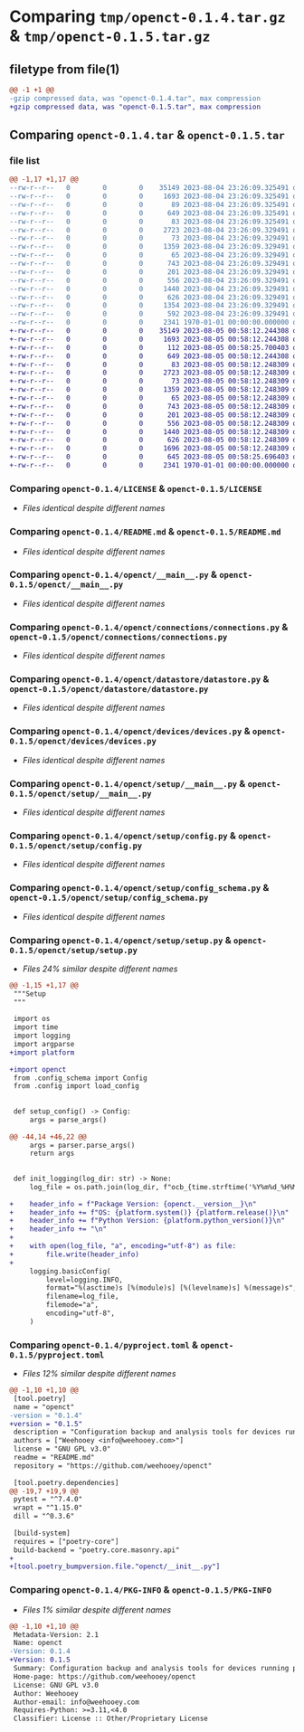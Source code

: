 # Comparing `tmp/openct-0.1.4.tar.gz` & `tmp/openct-0.1.5.tar.gz`

## filetype from file(1)

```diff
@@ -1 +1 @@
-gzip compressed data, was "openct-0.1.4.tar", max compression
+gzip compressed data, was "openct-0.1.5.tar", max compression
```

## Comparing `openct-0.1.4.tar` & `openct-0.1.5.tar`

### file list

```diff
@@ -1,17 +1,17 @@
--rw-r--r--   0        0        0    35149 2023-08-04 23:26:09.325491 openct-0.1.4/LICENSE
--rw-r--r--   0        0        0     1693 2023-08-04 23:26:09.325491 openct-0.1.4/README.md
--rw-r--r--   0        0        0       89 2023-08-04 23:26:09.325491 openct-0.1.4/openct/__init__.py
--rw-r--r--   0        0        0      649 2023-08-04 23:26:09.325491 openct-0.1.4/openct/__main__.py
--rw-r--r--   0        0        0       83 2023-08-04 23:26:09.325491 openct-0.1.4/openct/connections/__init__.py
--rw-r--r--   0        0        0     2723 2023-08-04 23:26:09.329491 openct-0.1.4/openct/connections/connections.py
--rw-r--r--   0        0        0       73 2023-08-04 23:26:09.329491 openct-0.1.4/openct/datastore/__init__.py
--rw-r--r--   0        0        0     1359 2023-08-04 23:26:09.329491 openct-0.1.4/openct/datastore/datastore.py
--rw-r--r--   0        0        0       65 2023-08-04 23:26:09.329491 openct-0.1.4/openct/devices/__init__.py
--rw-r--r--   0        0        0      743 2023-08-04 23:26:09.329491 openct-0.1.4/openct/devices/devices.py
--rw-r--r--   0        0        0      201 2023-08-04 23:26:09.329491 openct-0.1.4/openct/setup/__init__.py
--rw-r--r--   0        0        0      556 2023-08-04 23:26:09.329491 openct-0.1.4/openct/setup/__main__.py
--rw-r--r--   0        0        0     1440 2023-08-04 23:26:09.329491 openct-0.1.4/openct/setup/config.py
--rw-r--r--   0        0        0      626 2023-08-04 23:26:09.329491 openct-0.1.4/openct/setup/config_schema.py
--rw-r--r--   0        0        0     1354 2023-08-04 23:26:09.329491 openct-0.1.4/openct/setup/setup.py
--rw-r--r--   0        0        0      592 2023-08-04 23:26:09.329491 openct-0.1.4/pyproject.toml
--rw-r--r--   0        0        0     2341 1970-01-01 00:00:00.000000 openct-0.1.4/PKG-INFO
+-rw-r--r--   0        0        0    35149 2023-08-05 00:58:12.244308 openct-0.1.5/LICENSE
+-rw-r--r--   0        0        0     1693 2023-08-05 00:58:12.244308 openct-0.1.5/README.md
+-rw-r--r--   0        0        0      112 2023-08-05 00:58:25.700403 openct-0.1.5/openct/__init__.py
+-rw-r--r--   0        0        0      649 2023-08-05 00:58:12.244308 openct-0.1.5/openct/__main__.py
+-rw-r--r--   0        0        0       83 2023-08-05 00:58:12.248309 openct-0.1.5/openct/connections/__init__.py
+-rw-r--r--   0        0        0     2723 2023-08-05 00:58:12.248309 openct-0.1.5/openct/connections/connections.py
+-rw-r--r--   0        0        0       73 2023-08-05 00:58:12.248309 openct-0.1.5/openct/datastore/__init__.py
+-rw-r--r--   0        0        0     1359 2023-08-05 00:58:12.248309 openct-0.1.5/openct/datastore/datastore.py
+-rw-r--r--   0        0        0       65 2023-08-05 00:58:12.248309 openct-0.1.5/openct/devices/__init__.py
+-rw-r--r--   0        0        0      743 2023-08-05 00:58:12.248309 openct-0.1.5/openct/devices/devices.py
+-rw-r--r--   0        0        0      201 2023-08-05 00:58:12.248309 openct-0.1.5/openct/setup/__init__.py
+-rw-r--r--   0        0        0      556 2023-08-05 00:58:12.248309 openct-0.1.5/openct/setup/__main__.py
+-rw-r--r--   0        0        0     1440 2023-08-05 00:58:12.248309 openct-0.1.5/openct/setup/config.py
+-rw-r--r--   0        0        0      626 2023-08-05 00:58:12.248309 openct-0.1.5/openct/setup/config_schema.py
+-rw-r--r--   0        0        0     1696 2023-08-05 00:58:12.248309 openct-0.1.5/openct/setup/setup.py
+-rw-r--r--   0        0        0      645 2023-08-05 00:58:25.696403 openct-0.1.5/pyproject.toml
+-rw-r--r--   0        0        0     2341 1970-01-01 00:00:00.000000 openct-0.1.5/PKG-INFO
```

### Comparing `openct-0.1.4/LICENSE` & `openct-0.1.5/LICENSE`

 * *Files identical despite different names*

### Comparing `openct-0.1.4/README.md` & `openct-0.1.5/README.md`

 * *Files identical despite different names*

### Comparing `openct-0.1.4/openct/__main__.py` & `openct-0.1.5/openct/__main__.py`

 * *Files identical despite different names*

### Comparing `openct-0.1.4/openct/connections/connections.py` & `openct-0.1.5/openct/connections/connections.py`

 * *Files identical despite different names*

### Comparing `openct-0.1.4/openct/datastore/datastore.py` & `openct-0.1.5/openct/datastore/datastore.py`

 * *Files identical despite different names*

### Comparing `openct-0.1.4/openct/devices/devices.py` & `openct-0.1.5/openct/devices/devices.py`

 * *Files identical despite different names*

### Comparing `openct-0.1.4/openct/setup/__main__.py` & `openct-0.1.5/openct/setup/__main__.py`

 * *Files identical despite different names*

### Comparing `openct-0.1.4/openct/setup/config.py` & `openct-0.1.5/openct/setup/config.py`

 * *Files identical despite different names*

### Comparing `openct-0.1.4/openct/setup/config_schema.py` & `openct-0.1.5/openct/setup/config_schema.py`

 * *Files identical despite different names*

### Comparing `openct-0.1.4/openct/setup/setup.py` & `openct-0.1.5/openct/setup/setup.py`

 * *Files 24% similar despite different names*

```diff
@@ -1,15 +1,17 @@
 """Setup
 """
 
 import os
 import time
 import logging
 import argparse
+import platform
 
+import openct
 from .config_schema import Config
 from .config import load_config
 
 
 def setup_config() -> Config:
     args = parse_args()
 
@@ -44,14 +46,22 @@
     args = parser.parse_args()
     return args
 
 
 def init_logging(log_dir: str) -> None:
     log_file = os.path.join(log_dir, f"ocb_{time.strftime('%Y%m%d_%H%M%S')}.log")
 
+    header_info = f"Package Version: {openct.__version__}\n"
+    header_info += f"OS: {platform.system()} {platform.release()}\n"
+    header_info += f"Python Version: {platform.python_version()}\n"
+    header_info += "\n"
+
+    with open(log_file, "a", encoding="utf-8") as file:
+        file.write(header_info)
+
     logging.basicConfig(
         level=logging.INFO,
         format="%(asctime)s [%(module)s] [%(levelname)s] %(message)s",
         filename=log_file,
         filemode="a",
         encoding="utf-8",
     )
```

### Comparing `openct-0.1.4/pyproject.toml` & `openct-0.1.5/pyproject.toml`

 * *Files 12% similar despite different names*

```diff
@@ -1,10 +1,10 @@
 [tool.poetry]
 name = "openct"
-version = "0.1.4"
+version = "0.1.5"
 description = "Configuration backup and analysis tools for devices running pfSense and RouterOS"
 authors = ["Weehooey <info@weehooey.com>"]
 license = "GNU GPL v3.0"
 readme = "README.md"
 repository = "https://github.com/weehooey/openct"
 
 [tool.poetry.dependencies]
@@ -19,7 +19,9 @@
 pytest = "^7.4.0"
 wrapt = "^1.15.0"
 dill = "^0.3.6"
 
 [build-system]
 requires = ["poetry-core"]
 build-backend = "poetry.core.masonry.api"
+
+[tool.poetry_bumpversion.file."openct/__init__.py"]
```

### Comparing `openct-0.1.4/PKG-INFO` & `openct-0.1.5/PKG-INFO`

 * *Files 1% similar despite different names*

```diff
@@ -1,10 +1,10 @@
 Metadata-Version: 2.1
 Name: openct
-Version: 0.1.4
+Version: 0.1.5
 Summary: Configuration backup and analysis tools for devices running pfSense and RouterOS
 Home-page: https://github.com/weehooey/openct
 License: GNU GPL v3.0
 Author: Weehooey
 Author-email: info@weehooey.com
 Requires-Python: >=3.11,<4.0
 Classifier: License :: Other/Proprietary License
```

